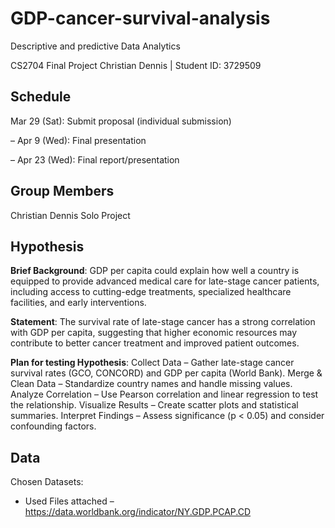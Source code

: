 # GDP-cancer-survival-analysis
Descriptive and predictive Data Analytics

CS2704 Final Project
Christian Dennis | Student ID: 3729509

## Schedule
Mar 29 (Sat): Submit proposal (individual submission)

– Apr 9 (Wed): Final presentation

– Apr 23 (Wed): Final report/presentation

## Group Members
Christian Dennis
Solo Project

## Hypothesis
**Brief Background**: 
GDP per capita could explain how well a country is equipped to provide advanced medical care for late-stage cancer patients, including access to cutting-edge treatments, specialized healthcare facilities, and early interventions.

**Statement**: 
The survival rate of late-stage cancer has a strong correlation with GDP per capita, suggesting that higher economic resources may contribute to better cancer treatment and improved patient outcomes.

**Plan for testing Hypothesis**: 
Collect Data – Gather late-stage cancer survival rates (GCO, CONCORD) and GDP per capita (World Bank).
Merge & Clean Data – Standardize country names and handle missing values.
Analyze Correlation – Use Pearson correlation and linear regression to test the relationship.
Visualize Results – Create scatter plots and statistical summaries.
Interpret Findings – Assess significance (p < 0.05) and consider confounding factors.

## Data
Chosen Datasets:
- Used Files attached
– https://data.worldbank.org/indicator/NY.GDP.PCAP.CD
